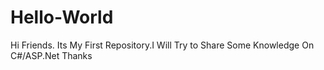 # Hello-World
Hi Friends.
Its My First Repository.I Will Try to Share Some Knowledge On C#/ASP.Net
Thanks
